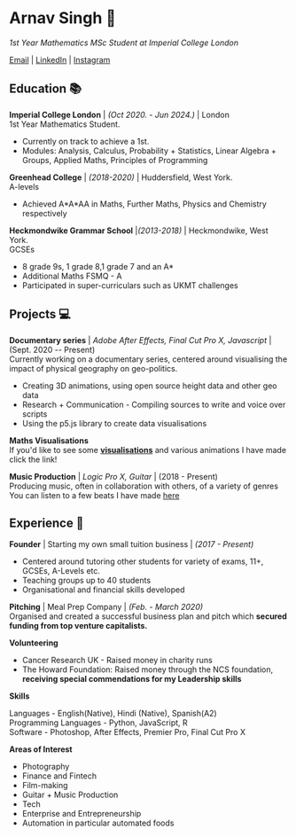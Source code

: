 # Arnav Singh 🐒

_1st Year Mathematics MSc Student at Imperial College London_ <br>

[Email](mailto:arnav.singh20@imperial.ac.uk) | [LinkedIn](https://https://www.linkedin.com/in/arnav-singh-526b671b4//) | [Instagram](https://www.instagram.com/arnav_singh/)

## Education 📚

**Imperial College London** | _(Oct 2020. - Jun 2024.)_ | London <br>
1st Year Mathematics Student.
  - Currently on track to achieve a 1st.
  - Modules: Analysis, Calculus, Probability + Statistics, Linear Algebra + Groups, Applied Maths, Principles of Programming <br>

**Greenhead College** | _(2018-2020)_ | Huddersfield, West York. <br>
A-levels
  - Achieved A\*A\*AA in Maths, Further Maths, Physics and Chemistry respectively

**Heckmondwike Grammar School** |_(2013-2018)_ | Heckmondwike, West York. <br>
GCSEs
  - 8 grade 9s, 1 grade 8,1 grade 7 and an A*
  - Additional Maths FSMQ - A
  - Participated in super-curriculars such as UKMT challenges
  
## Projects 💻

**Documentary series** | _Adobe After Effects, Final Cut Pro X, Javascript_ | (Sept. 2020 -- Present) <br>
Currently working on a documentary series, centered around visualising the impact of physical geography on geo-politics. <br>
- Creating 3D animations, using open source height data and other geo data
- Research + Communication - Compiling sources to write and voice over scripts
- Using the p5.js library to create data visualisations

**Maths Visualisations** <br>
If you'd like to see some [**visualisations**](https://arnavs1ngh.github.io/visuals/) and various animations I have made click the link!

**Music Production** | _Logic Pro X, Guitar_ | (2018 - Present) <br>
Producing music, often in collaboration with others, of a variety of genres <br>
You can listen to a few beats I have made [here](https://soundcloud.com/arnav-singh-935815474/sets/if-you-come-up-for-an)

## Experience 🔬

**Founder** | Starting my own small tuition business | _(2017 - Present)_ <br>
- Centered around tutoring other students for variety of exams, 11+, GCSEs, A-Levels etc.
- Teaching groups up to 40 students
- Organisational and financial skills developed

**Pitching** | Meal Prep Company | _(Feb. - March 2020)_ <br>
Organised and created a successful business plan and pitch which **secured funding from top venture capitalists.**


**Volunteering**
- Cancer Research UK - Raised money in charity runs
- The Howard Foundation: Raised money through the NCS foundation, **receiving special commendations for my Leadership skills**

**Skills**

Languages - English(Native), Hindi (Native), Spanish(A2) <br>
Programming Languages - Python, JavaScript, R <br>
Software - Photoshop, After Effects, Premier Pro, Final Cut Pro X <br>

**Areas of Interest**

- Photography
- Finance and Fintech
- Film-making
- Guitar + Music Production
- Tech
- Enterprise and Entrepreneurship
- Automation in particular automated foods

